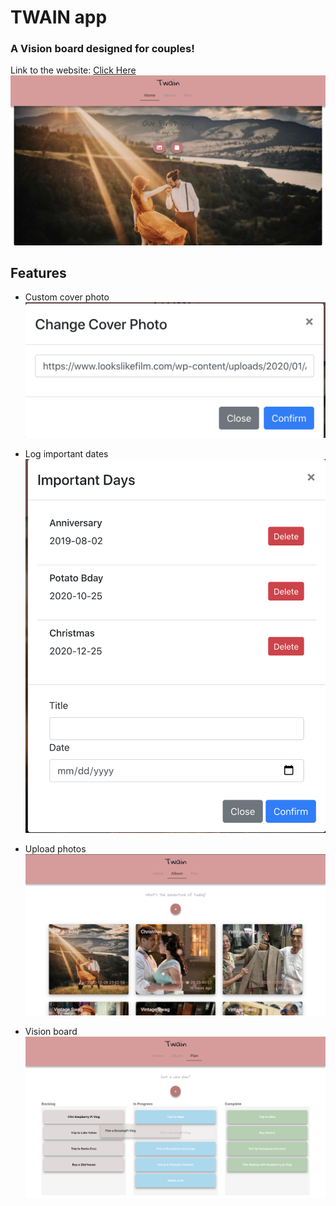 # TWAIN app

### A Vision board designed for couples!

Link to the website: [Click Here](https://yinnyc.github.io/twain-app/#/home)
![index](imgs/index.png)

## Features

- Custom cover photo
  ![demo1](imgs/custom.png)

- Log important dates
  ![demo2](imgs/dates.png)

- Upload photos
  ![demo3](imgs/album.png)

- Vision board
  ![demo4](imgs/plan.png)
